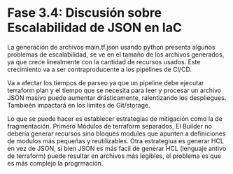 # Fase 3.4: Discusión sobre Escalabilidad de JSON en IaC

La generación de archivos main.tf.json usando python presenta algunos problemas de escalabilidad, se ve en el tamaño de los archivos generados, ya que crece linealmente con la cantidad de recursos usados. Este crecimiento va a ser contraproducente a los pipelines de CI/CD.

Va a afectar los tiempos de parseo ya que un pipeline debe ejecutar terraform plan y el tiempo que se necesita para leer y procesar un archivo JSON masivo puede aumentar drásticamente, ralentizando los despliegues. Tambieén impactará en los límites de Git/storage.

Lo que se puede hacer es establecer estrategias de mitigación como la de fragmentación. Primero Módulos de terraform separados, El Builder no debería generar recursos sino bloques modules que apunten a definiciones de modulos más pequeñas y reutilizables. Otra estrategiua es generar HCL en vez de JSON, si bien JSON es más facil de generar HCL (lenguaje antivo de terraform) puede resultar en archivos más legibles, el problema es que es más complejo la progrmación.